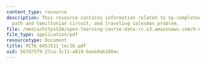```yaml
---
content_type: resource
description: This resource contains information related to np-completeness, hamiltonian
  path and hamiltonian circuit, and traveling salesman problem.
file: /media/https%3A/open-learning-course-data-rc.s3.amazonaws.com/6-045j-automata-computability-and-complexity-spring-2011/567d75f927ca3c11a819baee9ab260ac_MIT6_045JS11_lec16.pdf
file_type: application/pdf
resourcetype: Document
title: MIT6_045JS11_lec16.pdf
uid: 567d75f9-27ca-3c11-a819-baee9ab260ac
---
```

